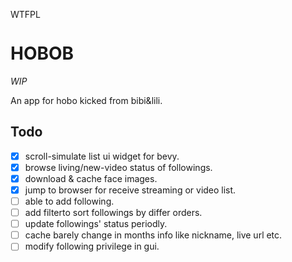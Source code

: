 <a href="http://www.wtfpl.net/"><img
       src="http://www.wtfpl.net/wp-content/uploads/2012/12/wtfpl-badge-4.png"
       width="80" height="15" alt="WTFPL" /></a>

# HOBOB

*WIP*

An app for hobo kicked from bibi&lili.

## Todo

- [x] scroll-simulate list ui widget for bevy.
- [x] browse living/new-video status of followings.
- [x] download & cache face images.
- [x] jump to browser for receive streaming or video list.
- [ ] able to add following.
- [ ] add filterto sort followings by differ orders.
- [ ] update followings' status periodly.
- [ ] cache barely change in months info like nickname, live url etc.
- [ ] modify following privilege in gui.
